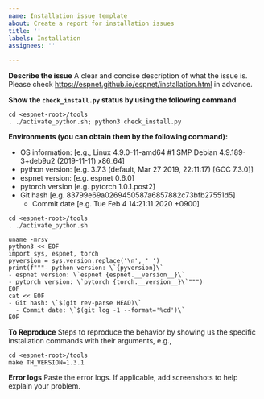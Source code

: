 ```yaml
---
name: Installation issue template
about: Create a report for installation issues
title: ''
labels: Installation
assignees: ''

---
```


**Describe the issue**
A clear and concise description of what the issue is.
Please check https://espnet.github.io/espnet/installation.html in advance.

**Show the `check_install.py` status by using the following command**
```
cd <espnet-root>/tools
. ./activate_python.sh; python3 check_install.py
```

**Environments (you can obtain them by the following command):**
 - OS information: [e.g., Linux 4.9.0-11-amd64 #1 SMP Debian 4.9.189-3+deb9u2 (2019-11-11) x86_64]
 - python version: [e.g. 3.7.3 (default, Mar 27 2019, 22:11:17) [GCC 7.3.0]]
 - espnet version: [e.g. espnet 0.6.0]
 - pytorch version [e.g. pytorch 1.0.1.post2]
 - Git hash [e.g. 83799e69a0269450587a6857882c73bfb27551d5]
   - Commit date [e.g. Tue Feb 4 14:21:11 2020 +0900]
```
cd <espnet-root>/tools
. ./activate_python.sh

uname -mrsv
python3 << EOF
import sys, espnet, torch
pyversion = sys.version.replace('\n', ' ')
print(f"""- python version: \`{pyversion}\`
- espnet version: \`espnet {espnet.__version__}\`
- pytorch version: \`pytorch {torch.__version__}\`""")
EOF
cat << EOF
- Git hash: \`$(git rev-parse HEAD)\`
  - Commit date: \`$(git log -1 --format='%cd')\`
EOF
```

**To Reproduce**
Steps to reproduce the behavior by showing us the specific installation commands with their arguments, e.g.,
```
cd <espnet-root>/tools
make TH_VERSION=1.3.1
```

**Error logs**
Paste the error logs. If applicable, add screenshots to help explain your problem.
